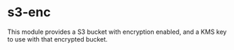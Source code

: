 # s3-enc

This module provides a S3 bucket with encryption enabled, and a KMS key to use with that encrypted bucket.
